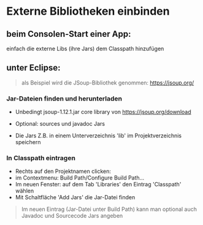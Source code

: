# Externe Bibliotheken einbinden

## beim Consolen-Start einer App: 

einfach die externe Libs (ihre Jars) dem Classpath hinzufügen


## unter Eclipse:

> als Beispiel wird die JSoup-Bibliothek genommen: https://jsoup.org/


### Jar-Dateien finden und herunterladen

- Unbedingt jsoup-1.12.1.jar core library von https://jsoup.org/download

- Optional: sources und javadoc Jars  

- Die Jars Z.B. in einem Unterverzeichnis 'lib' im Projektverzeichnis speichern 

### In Classpath eintragen

- Rechts auf den Projektnamen clicken: 
- im Contextmenu: Build Path/Configure Build Path...
- Im neuen Fenster: auf dem Tab 'Libraries' den Eintrag 'Classpath' wählen 
- Mit Schaltfläche 'Add Jars' die Jar-Datei finden

> Im neuen Eintrag (Jar-Datei unter Build Path) kann man optional auch Javadoc und Sourcecode Jars angeben
 
